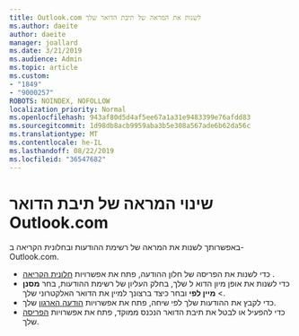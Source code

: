 ```yaml
---
title: Outlook.com לשנות את המראה של תיבת הדואר שלך
ms.author: daeite
author: daeite
manager: joallard
ms.date: 3/21/2019
ms.audience: Admin
ms.topic: article
ms.custom:
- "1849"
- "9000257"
ROBOTS: NOINDEX, NOFOLLOW
localization_priority: Normal
ms.openlocfilehash: 943af80d5d4af5ee67a1a31e9483399e76afdd83
ms.sourcegitcommit: 1d98db8acb9959aba3b5e308a567ade6b62da56c
ms.translationtype: MT
ms.contentlocale: he-IL
ms.lasthandoff: 08/22/2019
ms.locfileid: "36547682"
---
```

# <a name="change-the-look-of-your-outlookcom-mailbox"></a>שינוי המראה של תיבת הדואר Outlook.com

באפשרותך לשנות את המראה של רשימת ההודעות ובחלונית הקריאה ב- Outlook.com.

- כדי לשנות את הפריסה של חלון ההודעה, פתח את אפשרויות [חלונית הקריאה](https://outlook.live.com/mail/options/mail/layout/readingPane) .
- כדי לשנות את אופן מיון הדוא ל שלך, בחלק העליון של רשימת ההודעות, בחר **מסנן** > **מיין לפי** ובחר כיצד ברצונך למיין את הדואר האלקטרוני שלך.
- כדי לקבץ את ההודעות שלך לפי שיחה, פתח את אפשרויות [הודעה הארגון](https://outlook.live.com/mail/options/mail/layout/conversations) שלך.
- כדי להפעיל או לבטל את תיבת הדואר הנכנס ממוקד, פתח את אפשרויות [הפריסה](https://outlook.live.com/mail/options/mail/layout/focused) שלך.